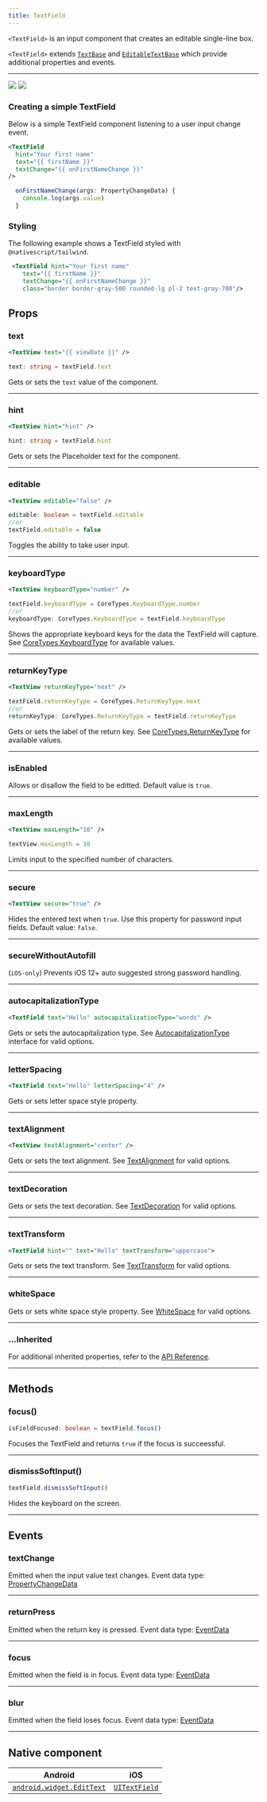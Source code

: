 ```yaml
---
title: TextField
---
```


`<TextField>` is an input component that creates an editable single-line box.

`<TextField>` extends [`TextBase`](https://docs.nativescript.org/api-reference/classes/textbase) and [`EditableTextBase`](https://docs.nativescript.org/api-reference/classes/editabletextbase) which provide additional properties and events.

---

<DeviceFrame type="ios">
<img  src="https://raw.githubusercontent.com/nativescript-vue/nativescript-vue-ui-tests/master/screenshots/ios-simulator103iPhone6/TextField.png"/>
</DeviceFrame>
<DeviceFrame type="android">
<img src="https://raw.githubusercontent.com/nativescript-vue/nativescript-vue-ui-tests/master/screenshots/android23/TextField.png" />
</DeviceFrame>

### Creating a simple TextField

Below is a simple TextField component listening to a user input change event.

<!-- /// flavor plain -->

```xml
<TextField
  hint="Your first name"
  text="{{ firstName }}"
  textChange="{{ onFirstNameChange }}"
/>
```

```ts
  onFirstNameChange(args: PropertyChangeData) {
    console.log(args.value)
  }
```

<!-- ///

/// flavor angular

```xml
<TextField
  hint="Enter Date"
  secure="false"
  keyboardType="datetime"
  returnKeyType="done"
  autocorrect="false"
  maxLength="10"
  [text]="name"
  (returnPress)="onReturnPress($event)"
  (focus)="onFocus($event)"
  (blur)="onBlur($event)"
>
</TextField>
```

```ts
import { Component } from '@angular/core'
import { TextField, Utils } from '@nativescript/core'

@Component({
  moduleId: module.id,
  templateUrl: './usage.component.html'
})
export class UsageComponent {
  name = ''

  onReturnPress(args) {
    // returnPress event will be triggered when user submits a value
    const textField = args.object as TextField

    // Gets or sets the placeholder text.
    console.log(textField.hint)
    // Gets or sets the input text.
    console.log(textField.text)
    // Gets or sets the secure option (e.g. for passwords).
    console.log(textField.secure)
    // Gets or sets the secure without autofill for iOS 12+ (e.g. for passwords).
    console.log(textField.secureWithoutAutofill)
    // Gets or sets the soft keyboard type. Options: "datetime" | "phone" | "number" | "url" | "email"
    console.log(textField.keyboardType)
    // Gets or sets the soft keyboard return key flavor. Options: "done" | "next" | "go" | "search" | "send"
    console.log(textField.returnKeyType)
    // Gets or sets the autocapitalization type. Options: "none" | "words" | "sentences" | "allcharacters"
    console.log(textField.autocapitalizationType)
    // Gets or sets a value indicating when the text property will be updated.
    console.log(textField.updateTextTrigger)
    // Gets or sets whether the instance is editable.
    console.log(textField.editable)
    // Enables or disables autocorrection.
    console.log(textField.autocorrect)
    // Limits input to a certain number of characters.
    console.log(textField.maxLength)

    Utils.setTimeout(() => {
      textField.dismissSoftInput() // Hides the soft input method, usually a soft keyboard.
    }, 100)
  }

  onFocus(args) {
    // focus event will be triggered when the users enters the TextField
    const textField = args.object as TextField
  }

  onBlur(args) {
    // blur event will be triggered when the user leaves the TextField
    const textField = args.object as TextField
  }
}
```

///

/// flavor vue

```xml
<TextField :text="textFieldValue" hint="Enter text..." />
```

`<TextField>` provides two-way data binding using `v-model`.

```xml
<TextField v-model="textFieldValue" />
```

///

/// flavor svelte

```tsx
<textField text="{textFieldValue}" hint="Enter text..." />
```

`<textField>` provides two-way data binding using `bind`.

```xml
<textField bind:text="{textFieldValue}" />
```

///

/// flavor react

```tsx
<textField text={textFieldValue} hint="Enter text..." />
```

/// -->

### Styling

The following example shows a TextField styled with `@nativescript/tailwind`.

```xml
 <TextField hint="Your first name"
    text="{{ firstName }}"
    textChange="{{ onFirstNameChange }}"
    class="border border-gray-500 rounded-lg pl-2 text-gray-700"/>
```

## Props

### text

```xml
<TextView text="{{ viewDate }}" />
```

```ts
text: string = textField.text
```

Gets or sets the `text` value of the component.

---

### hint

```xml
<TextView hint="hint" />
```

```ts
hint: string = textField.hint
```

Gets or sets the Placeholder text for the component.

---

### editable

```xml
<TextView editable="false" />
```

```ts
editable: boolean = textField.editable
//or
textField.editable = false
```

Toggles the ability to take user input.

---

### keyboardType

```xml
<TextView keyboardType="number" />
```

```ts
textField.keyboardType = CoreTypes.KeyboardType.number
//or
keyboardType: CoreTypes.KeyboardType = textField.keyboardType
```

Shows the appropriate keyboard keys for the data the TextField will capture. See [CoreTypes.KeyboardType](https://docs.nativescript.org/api-reference/modules/coretypes.keyboardtype) for available values.

---

### returnKeyType

```xml
<TextView returnKeyType="next" />
```

```ts
textField.returnKeyType = CoreTypes.ReturnKeyType.next
//or
returnKeyType: CoreTypes.ReturnKeyType = textField.returnKeyType
```

Gets or sets the label of the return key. See [CoreTypes.ReturnKeyType](https://docs.nativescript.org/api-reference/modules/coretypes.returnkeytype) for available values.

---

### isEnabled

Allows or disallow the field to be editted. Default value is `true`.

---

### maxLength

```xml
<TextView maxLength="10" />
```

```ts
textView.maxLength = 10
```

Limits input to the specified number of characters.

---

### secure

```xml
<TextView secure="true" />
```

Hides the entered text when `true`. Use this property for password input fields. Default value: `false`.

---

### secureWithoutAutofill

(`iOS-only`) Prevents iOS 12+ auto suggested strong password handling.

---

### autocapitalizationType

```xml
<TextField text="Hello" autocapitalizationType="words" />
```

Gets or sets the autocapitalization type. See [AutocapitalizationType](https://docs.nativescript.org/api-reference/modules/coretypes.autocapitalizationtype) interface for valid options.

---

### letterSpacing

```xml
<TextField text="Hello" letterSpacing="4" />
```

Gets or sets letter space style property.

---

<!-- Is the lineHeight necessary for a TextField -->
<!-- ### lineHeight
```xml
<TextField text="Hello" lineHeight="4" />
```
Gets or sets line height style property.

--- -->

### textAlignment

```xml
<TextView textAlignment="center" />
```

Gets or sets the text alignment. See [TextAlignment](https://docs.nativescript.org/api-reference/modules/coretypes.textalignment) for valid options.

---

### textDecoration

Gets or sets the text decoration. See [TextDecoration](https://docs.nativescript.org/api-reference/modules/coretypes.textdecoration) for valid options.

---

### textTransform

```xml
<TextField hint="" text="Hello" textTransform="uppercase">
```

Gets or sets the text transform. See [TextTransform](https://docs.nativescript.org/api-reference/modules/coretypes.texttransform) for valid options.

---

### whiteSpace

Gets or sets white space style property. See [WhiteSpace](https://docs.nativescript.org/api-reference/modules/coretypes.whitespace) for valid options.

---

### ...Inherited

For additional inherited properties, refer to the [API Reference](https://docs.nativescript.org/api-reference/classes/textfield).

---

## Methods

### focus()

```ts
isFieldFocused: boolean = textField.focus()
```

Focuses the TextField and returns `true` if the focus is succeessful.

---

### dismissSoftInput()

```ts
textField.dismissSoftInput()
```

Hides the keyboard on the screen.

---

## Events

### textChange

Emitted when the input value text changes. Event data type: [PropertyChangeData](https://docs.nativescript.org/api-reference/interfaces/propertychangedata)

---

### returnPress

Emitted when the return key is pressed. Event data type: [EventData](https://docs.nativescript.org/api-reference/interfaces/eventdata)

---

### focus

Emitted when the field is in focus. Event data type: [EventData](https://docs.nativescript.org/api-reference/interfaces/eventdata)

---

### blur

Emitted when the field loses focus. Event data type: [EventData](https://docs.nativescript.org/api-reference/interfaces/eventdata)

---

## Native component

| Android                                                                                           | iOS                                                                          |
| ------------------------------------------------------------------------------------------------- | ---------------------------------------------------------------------------- |
| [`android.widget.EditText`](https://developer.android.com/reference/android/widget/EditText.html) | [`UITextField`](https://developer.apple.com/documentation/uikit/uitextfield) |
